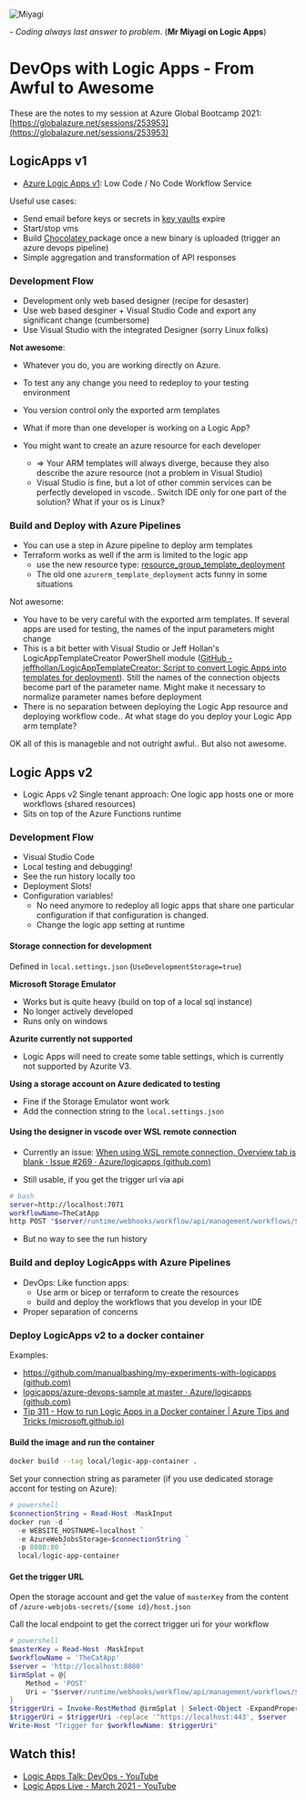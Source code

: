 ![Miyagi](https://upload.wikimedia.org/wikipedia/en/2/2e/Pat-Morita_(Karate_Kid).jpg)

*\- Coding always last answer to problem*. (**Mr Miyagi on Logic Apps**)

# DevOps with Logic Apps - From Awful to Awesome

These are the notes to my session at Azure Global Bootcamp 2021: [https://globalazure.net/sessions/253953](https://globalazure.net/sessions/253953)

## LogicApps v1

- [Azure Logic Apps  v1](https://docs.microsoft.com/en-us/azure/logic-apps/logic-apps-overview): Low Code / No Code Workflow Service 

Useful use cases: 

- Send email before keys or secrets in [key vaults](https://docs.microsoft.com/en-us/azure/key-vault/general/overview) expire
- Start/stop vms
- Build [Chocolatey ](https://chocolatey.org/) package once a new binary is uploaded (trigger an azure devops pipeline)
- Simple aggregation and transformation of API responses

### Development Flow

- Development only web based designer (recipe for desaster)
- Use web based desginer + Visual Studio Code and export any significant change (cumbersome)
- Use Visual Studio with the integrated Designer (sorry Linux folks)

**Not awesome**:

- Whatever you do, you are working directly on Azure. 
- To test any any change you need to redeploy to your testing environment
- You version control only the exported arm templates 
- What if more than one developer is working on a Logic App? 
- You might want to create an azure resource for each developer

  - => Your ARM templates will always diverge, because they also describe the azure resource (not a problem in Visual Studio)
  - Visual Studio is fine, but a lot of other commin services can be perfectly developed in vscode.. Switch IDE only for one part of the solution? What if your os is Linux?


### Build and Deploy with Azure Pipelines

- You can use a step in Azure pipeline to deploy arm templates
- Terraform works as well if the arm is limited to the logic app
  - use the new resource type:  [resource_group_template_deployment](https://registry.terraform.io/providers/hashicorp/azurerm/latest/docs/resources/resource_group_template_deployment)
  - The old one `azurerm_template_deployment` acts funny in some situations

Not awesome:

- You have to be very careful with the exported arm templates. If several apps are used for testing, the names of the input parameters might change
- This is a bit better with Visual Studio or Jeff Hollan's LogicAppTemplateCreator PowerShell module ([GitHub - jeffhollan/LogicAppTemplateCreator: Script to convert Logic Apps into templates for deployment](https://github.com/jeffhollan/LogicAppTemplateCreator)). Still the names of the connection objects become part of the parameter name. Might make it necessary to normalize parameter names before deployment
- There is no separation between deploying the Logic App resource and deploying workflow code.. At what stage do you deploy your Logic App arm template?


OK all of this is manageble and not outright awful.. But also not awesome.

## Logic Apps v2

- Logic Apps v2 Single tenant approach: One logic app hosts one or more workflows (shared resources)
- Sits on top of the Azure Functions runtime

### Development Flow

- Visual Studio Code
- Local testing and debugging!
- See the run history locally too
- Deployment Slots!
- Configuration variables!
  - No need anymore to redeploy all logic apps that share one particular configuration if that configuration is changed. 
  - Change the logic app setting at runtime

#### Storage connection for development

Defined in `local.settings.json` (`UseDevelopmentStorage=true`)

**Microsoft Storage Emulator**

- Works but is quite heavy (build on top of a local sql instance)
- No longer actively developed
- Runs only on windows

**Azurite currently not supported**

- Logic Apps will need to create some table settings, which is currently not supported by Azurite V3.

**Using a storage account on Azure dedicated to testing**

- Fine if the Storage Emulator wont work
- Add the connection string to the `local.settings.json`

#### Using the designer in vscode over WSL remote connection

- Currently an issue: [When using WSL remote connection, Overview tab is blank · Issue #269 · Azure/logicapps (github.com)](https://github.com/Azure/logicapps/issues/269)

- Still usable, if you get the trigger url via api

```bash
# bash
server=http://localhost:7071
workflowName=TheCatApp
http POST "$server/runtime/webhooks/workflow/api/management/workflows/$workflowName/triggers/manual/listCallbackUrl"
```

- But no way to see the run history

### Build and deploy LogicApps with Azure Pipelines

- DevOps: Like function apps: 
	- Use arm or bicep or terraform to create the resources 
	- build and deploy the workflows that you develop in your IDE
- Proper separation of concerns

### Deploy LogicApps v2 to a docker container

Examples:

- [https://github.com/manualbashing/my-experiments-with-logicapps (github.com)](https://github.com/manualbashing/my-experiments-with-logicapps)
- [logicapps/azure-devops-sample at master · Azure/logicapps (github.com)](https://github.com/Azure/logicapps/tree/master/azure-devops-sample)
- [Tip 311 - How to run Logic Apps in a Docker container | Azure Tips and Tricks (microsoft.github.io)](https://microsoft.github.io/AzureTipsAndTricks/blog/tip311.html)

#### Build the image and run the container

```bash
docker build --tag local/logic-app-container .
```

Set your  connection string as parameter  (if you use dedicated storage accont for testing on Azure):

```powershell
# powershell
$connectionString = Read-Host -MaskInput
docker run -d `
  -e WEBSITE_HOSTNAME=localhost `
  -e AzureWebJobsStorage=$connectionString `
  -p 8080:80 `
  local/logic-app-container
```

#### Get the trigger URL

Open the storage account and get the value  of `masterKey` from the content of `/azure-webjobs-secrets/{some id}/host.json`

Call the local endpoint to get the correct trigger uri for your workflow

```powershell
# powershell
$masterKey = Read-Host -MaskInput
$workflowName = 'TheCatApp'
$server = 'http://localhost:8080'
$irmSplat = @{
	Method = 'POST' 
	Uri = "$server/runtime/webhooks/workflow/api/management/workflows/$workflowName/triggers/manual/listCallbackUrl?code=$masterKey"
}
$triggerUri = Invoke-RestMethod @irmSplat | Select-Object -ExpandProperty value
$triggerUri = $triggerUri -replace '^https://localhost:443', $server
Write-Host "Trigger for $workflowName: $triggerUri"
```

## Watch this!

- [Logic Apps Talk: DevOps - YouTube](https://www.youtube.com/watch?v=i1vuG67-Sh8&ab_channel=AzureLogicApps)
- [Logic Apps Live - March 2021 - YouTube](https://www.youtube.com/watch?v=mJo-Lr5rZc0&ab_channel=AzureLogicApps)